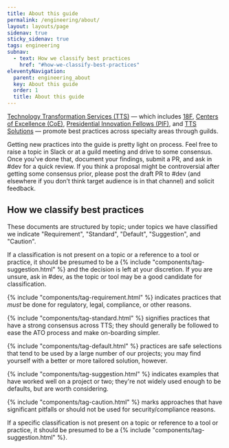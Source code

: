 ```yaml
---
title: About this guide
permalink: /engineering/about/
layout: layouts/page
sidenav: true
sticky_sidenav: true
tags: engineering
subnav:
  - text: How we classify best practices
    href: "#how-we-classify-best-practices"
eleventyNavigation:
  parent: engineering_about
  key: About this guide
  order: 1
  title: About this guide
---
```

[Technology Transformation Services (TTS)](https://www.gsa.gov/about-us/organization/federal-acquisition-service/technology-transformation-services) — which includes [18F](https://18f.gsa.gov/), [Centers of Excellence (CoE)](https://coe.gsa.gov/), [Presidential Innovation Fellows (PIF)](https://presidentialinnovationfellows.gov/), and [TTS Solutions](https://www.gsa.gov/about-us/organization/federal-acquisition-service/technology-transformation-services/tts-solutions) — promote best practices across specialty areas through guilds.

Getting new practices into the guide is pretty light on process. Feel free to raise a topic in Slack or at a guild meeting and drive to some consensus. Once you've done that, document your findings, submit a PR, and ask in #dev for a quick review. If you think a proposal might be controversial after getting some consensus prior, please post the draft PR to #dev (and elsewhere if you don’t think target audience is in that channel) and solicit feedback.

## How we classify best practices

These documents are structured by topic; under topics we have classified we indicate "Requirement",
"Standard", "Default", "Suggestion", and "Caution".

If a classification is not present on a topic or a reference to a tool or practice, it should be presumed
to be a {% include "components/tag-suggestion.html" %} and the decision is left at your discretion. If you are unsure, ask in #dev, as the topic or tool may be a good candidate for classification.

{% include "components/tag-requirement.html" %} indicates practices that _must_ be done for
regulatory, legal, compliance, or other reasons.

{% include "components/tag-standard.html" %} signifies practices that have a strong consensus across TTS; they
should generally be followed to ease the ATO process and make on-boarding
simpler.

{% include "components/tag-default.html" %} practices are safe selections that tend to be used by a large number of our
projects; you may find yourself with a better or more tailored solution,
however.

{% include "components/tag-suggestion.html" %} indicates examples that have worked well on a project or two;
they're not widely used enough to be defaults, but are worth considering.

{% include "components/tag-caution.html" %} marks approaches that have significant pitfalls or should not be used for
security/compliance reasons.

If a specific classification is not present on a topic or reference to a tool or practice, it should be presumed
to be a {% include "components/tag-suggestion.html" %}.
